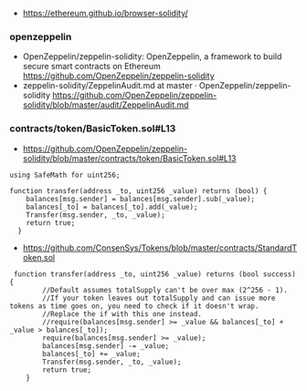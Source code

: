 * https://ethereum.github.io/browser-solidity/
### openzeppelin

* OpenZeppelin/zeppelin-solidity: OpenZeppelin, a framework to build secure smart contracts on Ethereum  https://github.com/OpenZeppelin/zeppelin-solidity
* zeppelin-solidity/ZeppelinAudit.md at master · OpenZeppelin/zeppelin-solidity  https://github.com/OpenZeppelin/zeppelin-solidity/blob/master/audit/ZeppelinAudit.md
### contracts/token/BasicToken.sol#L13

* https://github.com/OpenZeppelin/zeppelin-solidity/blob/master/contracts/token/BasicToken.sol#L13

```
using SafeMath for uint256;

function transfer(address _to, uint256 _value) returns (bool) {
    balances[msg.sender] = balances[msg.sender].sub(_value);
    balances[_to] = balances[_to].add(_value);
    Transfer(msg.sender, _to, _value);
    return true;
  }
```

* https://github.com/ConsenSys/Tokens/blob/master/contracts/StandardToken.sol

```
 function transfer(address _to, uint256 _value) returns (bool success) {
        //Default assumes totalSupply can't be over max (2^256 - 1).
        //If your token leaves out totalSupply and can issue more tokens as time goes on, you need to check if it doesn't wrap.
        //Replace the if with this one instead.
        //require(balances[msg.sender] >= _value && balances[_to] + _value > balances[_to]);
        require(balances[msg.sender] >= _value);
        balances[msg.sender] -= _value;
        balances[_to] += _value;
        Transfer(msg.sender, _to, _value);
        return true;
    }
```